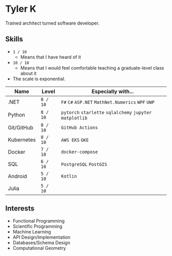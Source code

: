 # Tyler K

Trained architect turned software developer.

## Skills

- `1 / 10`
  - Means that I have heard of it
- `10 / 10`
  - Means that I would feel comfortable teaching a graduate-level class about it
- The scale is exponential.

| Name       | Level    | Especially with...                                        |
| ---------- | -------- | --------------------------------------------------------- |
| .NET       | `8 / 10` | `F#` `C#` `ASP.NET` `MathNet.Numerics` `WPF` `UWP`        |
| Python     | `8 / 10` | `pytorch` `starlette` `sqlalchemy` `jupyter` `matplotlib` |
| Git/GitHub | `8 / 10` | `GitHub Actions`                                          |
| Kubernetes | `8 / 10` | `AWS EKS` `GKE`                                           |
| Docker     | `7 / 10` | `docker-compose`                                          |
| SQL        | `6 / 10` | `PostgreSQL` `PostGIS`                                    |
| Android    | `5 / 10` | `Kotlin`                                                  |
| Julia      | `5 / 10` |                                                           |

## Interests

- Functional Programming
- Scientific Programming
- Machine Learning
- API Design/Implementation
- Databases/Schema Design
- Computational Geometry
